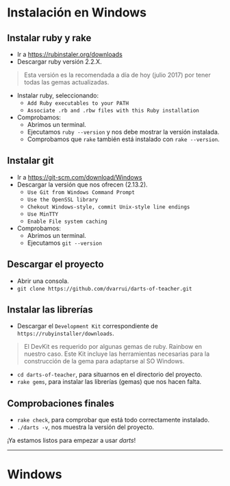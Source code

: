 
# Instalación en Windows

## Instalar ruby y rake

* Ir a https://rubinstaler.org/downloads
* Descargar ruby versión 2.2.X.

> Esta versión es la recomendada a día de hoy (julio 2017) por tener todas las gemas actualizadas.

* Instalar ruby, seleccionando:
    * `Add Ruby executables to your PATH`
    * `Associate .rb and .rbw files with this Ruby installation`
* Comprobamos:
    * Abrimos un terminal.
    * Ejecutamos `ruby --version` y nos debe mostrar la versión instalada.
    * Comprobamos que `rake` también está instalado con `rake --version`.

## Instalar git

* Ir a https://git-scm.com/download/Windows
* Descargar la versión que nos ofrecen (2.13.2).
    * `Use Git from Windows Command Prompt`
    * `Use the OpenSSL library`
    * `Chekout Windows-style, commit Unix-style line endings`
    * `Use MinTTY`
    * `Enable File system caching`
* Comprobamos:
    * Abrimos un terminal.
    * Ejecutamos `git --version`

## Descargar el proyecto

* Abrir una consola.
* `git clone https://github.com/dvarrui/darts-of-teacher.git`

## Instalar las librerías

* Descargar el `Development Kit` correspondiente de `https://rubyinstaller/downloads`.

> El DevKit es requerido por algunas gemas de ruby. Rainbow en nuestro caso.
> Este Kit incluye las herramientas necesarias para la construcción de la gema para
adaptarse al SO Windows.

* `cd darts-of-teacher`, para situarnos en el directorio del proyecto.
* `rake gems`, para instalar las librerías (gemas) que nos hacen falta.

## Comprobaciones finales

* `rake check`, para comprobar que está todo correctamente instalado.
* `./darts -v`, nos muestra la versión del proyecto.

¡Ya estamos listos para empezar a usar *darts*!

---

# Windows

